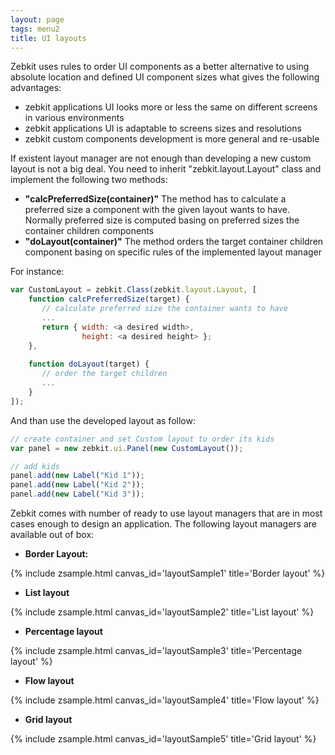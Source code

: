 ```yaml
---
layout: page
tags: menu2
title: UI layouts
---
```


<script type="text/javascript" src="/website/public/js/zebkit.min.js">  
</script>

<script type="text/javascript">
    zebkit.config["zebkit.theme"] = "dark";
</script>

Zebkit uses rules to order UI components as a better alternative to using absolute location and defined UI component sizes what gives the following advantages:

   * zebkit applications UI looks more or less the same on different screens in various environments 
   * zebkit applications UI is adaptable to screens sizes and resolutions
   * zebkit custom components development is more general and re-usable 

If existent layout manager are not enough than developing a new custom layout is not a big deal. You need to inherit "zebkit.layout.Layout" class and implement the following two methods:

   * **"calcPreferredSize(container)"** The method has to calculate a preferred size a component with the given layout wants to have. Normally preferred size is computed basing on preferred sizes the container children components  
   * **"doLayout(container)"** The method orders the target container children component basing on specific rules of the implemented layout manager

For instance:

```js
var CustomLayout = zebkit.Class(zebkit.layout.Layout, [
    function calcPreferredSize(target) {
       // calculate preferred size the container wants to have 
       ...
       return { width: <a desired width>, 
                height: <a desired height> };
    },
 
    function doLayout(target) {
       // order the target children 
       ... 
    }
]);   
```
   
And than use the developed layout as follow:

```js
// create container and set Custom layout to order its kids
var panel = new zebkit.ui.Panel(new CustomLayout());

// add kids
panel.add(new Label("Kid 1"));
panel.add(new Label("Kid 2"));
panel.add(new Label("Kid 3"));
```

Zebkit comes with number of ready to use layout managers that are in most cases enough to design an application. The following layout managers are available out of box: 

   * **Border Layout:**

{% include zsample.html canvas_id='layoutSample1' title='Border layout' %}

   * **List layout**

{% include zsample.html canvas_id='layoutSample2' title='List layout' %}

   * **Percentage layout**

{% include zsample.html canvas_id='layoutSample3' title='Percentage layout' %}

   * **Flow layout**

{% include zsample.html canvas_id='layoutSample4' title='Flow layout' %}

   * **Grid layout**

{% include zsample.html canvas_id='layoutSample5' title='Grid layout' %}


<script type='text/javascript'>
zebkit.require(function() {
    eval(zebkit.import("ui", "layout"));

    var PAN = zebkit.Class(Panel, []);
    PAN.padding = 8;
    PAN.border = "plain";

    // Border layout
    var r = new zCanvas("layoutSample1", 500, 400).root;
    r.setLayout(new BorderLayout());
    r.add(new Panel({
        layout : new BorderLayout(4),
        kids   : {
            "center": new Button("CENTER"),
            "left":   new Button("LEFT"),
            "right":  new Button("RIGHT"),
            "top":    new Button("TOP"),
            "bottom": new Button("BOTTOM")
        }
    }).setPreferredSize(300, -1));

    // List layout
    var r = new zCanvas("layoutSample2", 700, 320).root;
    r.setLayout(new zebkit.layout.GridLayout(2, 2).setPadding(8));
    r.add(new PAN({
        layout : new ListLayout(8),
        kids   : [
            new Button("Stretched Item 1"),
            new Button("Stretched Item 2"),
            new Button("Stretched Item 3")
        ]
    }).setPreferredSize(320, -1));

    r.add(new PAN({
        layout : new ListLayout("center", 8),
        kids   : [
            new Button("Center aligned item 1"),
            new Button("Center aligned item 2"),
            new Button("Center aligned item 3")
        ]
    }).setPreferredSize(320, -1));

    r.add(new PAN({
        layout : new ListLayout("left", 8),
        kids   : [
            new Button("Left aligned item 1"),
            new Button("Left aligned item 2"),
            new Button("Left aligned item 3")
        ]
    }));

    r.add(new PAN({
        layout : new ListLayout("right", 8),
        kids   : [
            new Button("Right aligned item 1"),
            new Button("Right aligned item 2"),
            new Button("Right aligned item 3")
        ]
    }));

    // percentage layout
    var r = new zCanvas("layoutSample3", 700, 220).root;
    r.setLayout(new zebkit.layout.GridLayout(2, 2).setPadding(8));
    r.add(new PAN({
        layout : new PercentLayout(),
        kids   : {
           20: new Button("20%"),
           30: new Button("30%"),
           50: new Button("50%")
        }
    }).setPreferredSize(320, -1));

    r.add(new PAN({
        layout : new PercentLayout("horizontal", 2, false),
        kids   : {
           20: new Button("20%"),
           30:  new Button("30%"),
           50: new Button("50%")
        }
    }).setPreferredSize(320, -1));

    r.add(new PAN({
        layout : new PercentLayout("vertical", 2, false),
        kids   : {
           20: new Button("20%"),
           30:  new Button("30%"),
           50: new Button("50%")
        }
    }));
 
    r.add(new PAN({
        layout : new PercentLayout("vertical", 2, true),
        kids   : {
           20: new Button("20%"),
           30: new Button("30%"),
           50: new Button("50%")
        }
    }));

    // Flow layout 
    var r = new zCanvas("layoutSample4", 700, 930).root;
    r.setLayout(new GridLayout(9, 1).setPadding(8));

    r.add(new PAN({
        layout : new FlowLayout("center", "center", "vertical", 4),
        kids   : [
           new Button("VCentered"),
           new Button("VCentered"),
           new Button("VCentered")
        ]
    }).setPreferredSize(650, -1));

    r.add(new PAN({
        layout : new FlowLayout("center", "center", "horizontal", 4),
        kids   : [
           new Button("HCentered"),
           new Button("HCentered"),
           new Button("HCentered")
        ]
    }));

    r.add(new PAN({
        layout : new FlowLayout("left", "center", "horizontal", 4),
        kids   : [
           new Button("Left-Center-Hor"),
           new Button("Left-Center-Hor"),
           new Button("Left-Center-Hor")
        ]
    }));

    r.add(new PAN({
        layout : new FlowLayout("right", "center", "horizontal", 4),
        kids   : [
           new Button("Right-Center-Hor"),
           new Button("Right-Center-Hor"),
           new Button("Right-Center-Hor")
        ]
    }));

    r.add(new PAN({
        layout : new FlowLayout("right", "top", "horizontal", 4),
        kids   : [
           new Button("Right-Top-Hor"),
           new Button("Right-Top-Hor"),
           new Button("Right-Top-Hor")
        ]
    }));

    r.add(new PAN({
        layout : new FlowLayout("left", "top", "horizontal", 4),
        kids   : [
           new Button("Left-Top-Hor"),
           new Button("Left-Top-Hor"),
           new Button("Left-Top-Hor")
        ]
    }));

    r.add(new PAN({
        layout : new FlowLayout("left", "top", "vertical", 4),
        kids   : [
           new Button("Left-Top-Ver"),
           new Button("Left-Top-Ver"),
           new Button("Left-Top-Ver")
        ]
    }));

    r.add(new PAN({
        layout : new FlowLayout("right", "top", "vertical", 4),
        kids   : [
           new Button("Right-Top-Ver"),
           new Button("Right-Top-Ver"),
           new Button("Right-Top-Ver")
        ]
    }));
 
    r.add(new PAN({
        layout : new FlowLayout("right", "bottom", "vertical", 4),
        kids   : [
           new Button("Right-Bottom-Ver"),
           new Button("Right-Bottom-Ver"),
           new Button("Right-Bottom-Ver")
        ]
    }));

    var r = new zCanvas("layoutSample5", 700, 600).root;
    r.setLayout(new GridLayout(4, 2).setPadding(8));

    r.add(new PAN({
        layout : new zebkit.layout.GridLayout(2,2),
        kids   : [
            new zebkit.ui.Button("1x1"),
            new zebkit.ui.Button("1x2"),
            new zebkit.ui.Button("2x1"),
            new zebkit.ui.Button("2x2")
        ]
    }).setPreferredSize(320, 200));

    r.add(new PAN({
        layout : new zebkit.layout.GridLayout(2,2, true).setPadding(8),
        kids   : [
            new zebkit.ui.Button("1x1"),
            new zebkit.ui.Button("1x2"),
            new zebkit.ui.Button("2x1"),
            new zebkit.ui.Button("2x2")
        ]
    }));

    r.add(new PAN({
        layout : new zebkit.layout.GridLayout(2,2, true, true).setPadding(8),
        kids   : [
            new zebkit.ui.Button("1x1"),
            new zebkit.ui.Button("1x2"),
            new zebkit.ui.Button("2x1"),
            new zebkit.ui.Button("2x2")
        ]
    }));

    var ctr2 = new zebkit.layout.Constraints("center", "bottom");
    var ctr3 = new zebkit.layout.Constraints("center", "center");
    ctr2.setPadding(8);
    r.add(new PAN({
        layout : new zebkit.layout.GridLayout(2,2).setPadding(8),
        kids   : [
            new zebkit.ui.Button("1x1 bottom component").setConstraints(ctr2),
            new zebkit.ui.Button("1x2\nnew line\nnew line"),
            new zebkit.ui.Button("Centered").setConstraints(ctr3),
            new zebkit.ui.Button("2x2\n2x2\n2x2")
        ]
    }));

    var ctr = new zebkit.layout.Constraints();
    ctr.ax = "left"; ctr.ay = "top" ;
    r.add(new PAN({
        layout : new zebkit.layout.GridLayout(2,2,true, true).setPadding(8),
        kids   : [
            new zebkit.ui.Button("1x1").setConstraints(ctr),
            new zebkit.ui.Button("1x2").setConstraints(ctr),
            new zebkit.ui.Button("2x1").setConstraints(ctr),
            new zebkit.ui.Button("2x2").setConstraints(ctr)
        ]
    }).setPreferredSize(-1, 150));

    var ctr1 = new zebkit.layout.Constraints();
    var ctr2 = new zebkit.layout.Constraints();
    var ctr3 = new zebkit.layout.Constraints();
    var ctr4 = new zebkit.layout.Constraints();
    ctr1.ax = "left"; ctr1.ay = "top" ;
    ctr2.ax = "stretch"; ctr2.ay = "top" ;
    ctr3.ax = "center"; ctr3.ay = "stretch" ;
    ctr4.ax = "stretch"; ctr4.ay = "stretch";
    r.add(new PAN({
        layout : new zebkit.layout.GridLayout(2,2,true,true).setPadding(8),
        kids   : [
            new zebkit.ui.Button("1x1").setConstraints(ctr1),
            new zebkit.ui.Button("1x2").setConstraints(ctr2),
            new zebkit.ui.Button("2x1").setConstraints(ctr3),
            new zebkit.ui.Button("2x2").setConstraints(ctr4)
        ]
    }));
});
</script>
